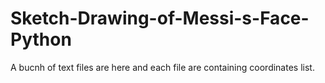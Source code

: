 # Sketch-Drawing-of-Messi-s-Face-Python
A bucnh of text files are here and each file are containing coordinates list.
